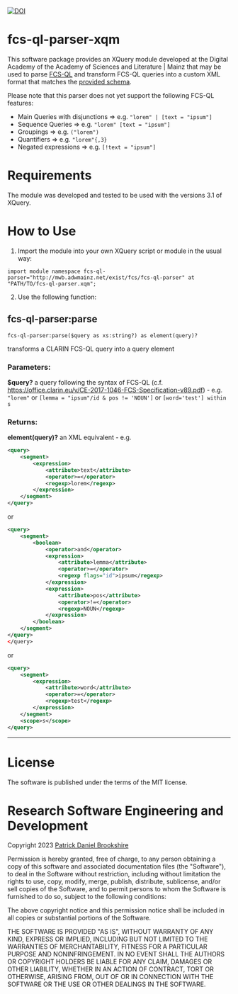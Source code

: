 [![DOI](https://zenodo.org/badge/639912158.svg)](https://zenodo.org/doi/10.5281/zenodo.8124278)

# fcs-ql-parser-xqm

This software package provides an XQuery module developed at the Digital Academy of the Academy of Sciences and Literature | Mainz that may be used to parse [FCS-QL](https://office.clarin.eu/v/CE-2017-1046-FCS-Specification-v89.pdf) and transform FCS-QL queries into a custom XML format that matches the [provided schema](schema/query.rng).

Please note that this parser does not yet support the following FCS-QL features:

* Main Queries with disjunctions => e.g. `"lorem" | [text = "ipsum"]`
* Sequence Queries => e.g. `"lorem" [text = "ipsum"]`
* Groupings => e.g. `("lorem")`
* Quantifiers => e.g. `"lorem"{,3}`
* Negated expressions => e.g. `[!text = "ipsum"]`


# Requirements
The module was developed and tested to be used with the versions 3.1 of XQuery.

# How to Use
1. Import the module into your own XQuery script or module in the usual way:

```xquery
import module namespace fcs-ql-parser="http://mwb.adwmainz.net/exist/fcs/fcs-ql-parser" at "PATH/TO/fcs-ql-parser.xqm";
```

2. Use the following function:

## fcs-ql-parser:parse

```xquery
fcs-ql-parser:parse($query as xs:string?) as element(query)?
```

transforms a CLARIN FCS-QL query into a query element

### Parameters:

**$query?** a query following the syntax of FCS-QL (c.f. https://office.clarin.eu/v/CE-2017-1046-FCS-Specification-v89.pdf) - e.g. `"lorem"` or `[lemma = "ipsum"/id & pos != 'NOUN']` or `[word='test'] within s`

### Returns:

**element(query)?** an XML equivalent - e.g.

```xml
<query>
    <segment>
        <expression>
            <attribute>text</attribute>
            <operator>=</operator>
            <regexp>lorem</regexp>
        </expression>
    </segment>
</query>
```
or
```xml
<query>
    <segment>
        <boolean>
            <operator>and</operator>
            <expression>
                <attribute>lemma</attribute>
                <operator>=</operator>
                <regexp flags="id">ipsum</regexp>
            </expression>
            <expression>
                <attribute>pos</attribute>
                <operator>!=</operator>
                <regexp>NOUN</regexp>
            </expression>
        </boolean>
    </segment>
</query>
</query>
```
or
```xml
<query>
    <segment>
        <expression>
            <attribute>word</attribute>
            <operator>=</operator>
            <regexp>test</regexp>
        </expression>
    </segment>
    <scope>s</scope>
</query>
```

---

# License
The software is published under the terms of the MIT license.


# Research Software Engineering and Development

Copyright 2023 <a href="https://orcid.org/0000-0002-5843-7577">Patrick Daniel Brookshire</a>

Permission is hereby granted, free of charge, to any person obtaining a copy of this software and associated documentation files (the "Software"), to deal in the Software without restriction, including without limitation the rights to use, copy, modify, merge, publish, distribute, sublicense, and/or sell copies of the Software, and to permit persons to whom the Software is furnished to do so, subject to the following conditions:

The above copyright notice and this permission notice shall be included in all copies or substantial portions of the Software.

THE SOFTWARE IS PROVIDED "AS IS", WITHOUT WARRANTY OF ANY KIND, EXPRESS OR IMPLIED, INCLUDING BUT NOT LIMITED TO THE WARRANTIES OF MERCHANTABILITY, FITNESS FOR A PARTICULAR PURPOSE AND NONINFRINGEMENT. IN NO EVENT SHALL THE AUTHORS OR COPYRIGHT HOLDERS BE LIABLE FOR ANY CLAIM, DAMAGES OR OTHER LIABILITY, WHETHER IN AN ACTION OF CONTRACT, TORT OR OTHERWISE, ARISING FROM, OUT OF OR IN CONNECTION WITH THE SOFTWARE OR THE USE OR OTHER DEALINGS IN THE SOFTWARE.
